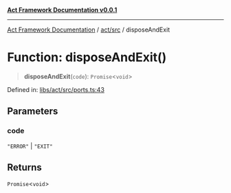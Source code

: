 [**Act Framework Documentation v0.0.1**](README.md)

***

[Act Framework Documentation](README.md) / [act/src](act.src.md) / disposeAndExit

# Function: disposeAndExit()

> **disposeAndExit**(`code`): `Promise`\<`void`\>

Defined in: [libs/act/src/ports.ts:43](https://github.com/Rotorsoft/act-root/blob/62fab56d51bbe483c1ba64b9cb3720e282a9a947/libs/act/src/ports.ts#L43)

## Parameters

### code

`"ERROR"` | `"EXIT"`

## Returns

`Promise`\<`void`\>
